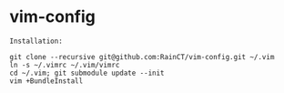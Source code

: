 vim-config
==========

```
Installation:

git clone --recursive git@github.com:RainCT/vim-config.git ~/.vim
ln -s ~/.vimrc ~/.vim/vimrc
cd ~/.vim; git submodule update --init
vim +BundleInstall
```
